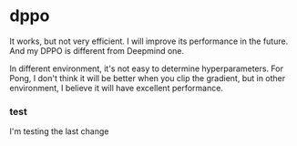 # dppo

It works, but not very efficient. I will improve its performance in the future. And my DPPO is different from Deepmind one.

In different environment, it's not easy to determine hyperparameters. For Pong, I don't think it will be better when you clip the gradient, but in other environment, I believe it will have excellent performance.

### test

I'm testing the last change
